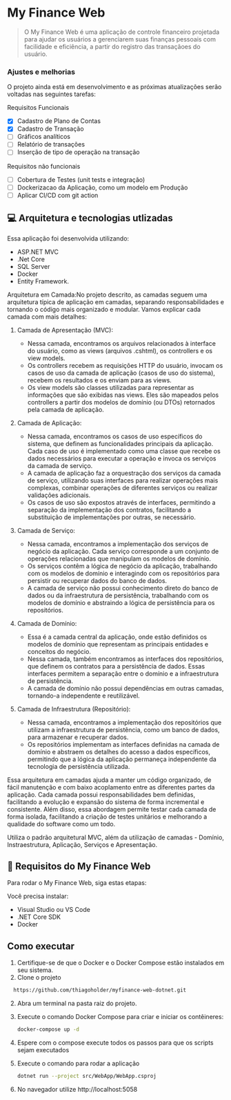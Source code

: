 # My Finance Web

> O My Finance Web é uma aplicação de controle financeiro projetada para ajudar os usuários a gerenciarem suas finanças pessoais com facilidade e eficiência, a partir do registro das transaçãoes do usuário.

### Ajustes e melhorias

O projeto ainda está em desenvolvimento e as próximas atualizações serão voltadas nas seguintes tarefas:

Requisitos Funcionais
- [x] Cadastro de Plano de Contas
- [x] Cadastro de Transação
- [ ] Gráficos analíticos
- [ ] Relatório de transações
- [ ] Inserção de tipo de operação na transação

Requisitos não funcionais
- [ ] Cobertura de Testes (unit tests e integração)
- [ ] Dockerizacao da Aplicação, como um modelo em Produção
- [ ] Aplicar CI/CD com git action

## 💻 Arquitetura e tecnologias utlizadas

Essa aplicação foi desenvolvida utilizando:
* ASP.NET MVC
* .Net Core 
* SQL Server
* Docker 
* Entity Framework.

Arquitetura em Camada:No projeto descrito, as camadas seguem uma arquitetura típica de aplicação em camadas, separando responsabilidades e tornando o código mais organizado e modular. Vamos explicar cada camada com mais detalhes:

1. Camada de Apresentação (MVC):
   - Nessa camada, encontramos os arquivos relacionados à interface do usuário, como as views (arquivos .cshtml), os controllers e os view models.
   - Os controllers recebem as requisições HTTP do usuário, invocam os casos de uso da camada de aplicação (casos de uso do sistema), recebem os resultados e os enviam para as views.
   - Os view models são classes utilizadas para representar as informações que são exibidas nas views. Eles são mapeados pelos controllers a partir dos modelos de domínio (ou DTOs) retornados pela camada de aplicação.

2. Camada de Aplicação:
   - Nessa camada, encontramos os casos de uso específicos do sistema, que definem as funcionalidades principais da aplicação. Cada caso de uso é implementado como uma classe que recebe os dados necessários para executar a operação e invoca os serviços da camada de serviço.
   - A camada de aplicação faz a orquestração dos serviços da camada de serviço, utilizando suas interfaces para realizar operações mais complexas, combinar operações de diferentes serviços ou realizar validações adicionais.
   - Os casos de uso são expostos através de interfaces, permitindo a separação da implementação dos contratos, facilitando a substituição de implementações por outras, se necessário.

3. Camada de Serviço:
   - Nessa camada, encontramos a implementação dos serviços de negócio da aplicação. Cada serviço corresponde a um conjunto de operações relacionadas que manipulam os modelos de domínio.
   - Os serviços contêm a lógica de negócio da aplicação, trabalhando com os modelos de domínio e interagindo com os repositórios para persistir ou recuperar dados do banco de dados.
   - A camada de serviço não possui conhecimento direto do banco de dados ou da infraestrutura de persistência, trabalhando com os modelos de domínio e abstraindo a lógica de persistência para os repositórios.

4. Camada de Domínio:
   - Essa é a camada central da aplicação, onde estão definidos os modelos de domínio que representam as principais entidades e conceitos do negócio.
   - Nessa camada, também encontramos as interfaces dos repositórios, que definem os contratos para a persistência de dados. Essas interfaces permitem a separação entre o domínio e a infraestrutura de persistência.
   - A camada de domínio não possui dependências em outras camadas, tornando-a independente e reutilizável.

5. Camada de Infraestrutura (Repositório):
   - Nessa camada, encontramos a implementação dos repositórios que utilizam a infraestrutura de persistência, como um banco de dados, para armazenar e recuperar dados.
   - Os repositórios implementam as interfaces definidas na camada de domínio e abstraem os detalhes do acesso a dados específicos, permitindo que a lógica da aplicação permaneça independente da tecnologia de persistência utilizada.

Essa arquitetura em camadas ajuda a manter um código organizado, de fácil manutenção e com baixo acoplamento entre as diferentes partes da aplicação. Cada camada possui responsabilidades bem definidas, facilitando a evolução e expansão do sistema de forma incremental e consistente. Além disso, essa abordagem permite testar cada camada de forma isolada, facilitando a criação de testes unitários e melhorando a qualidade do software como um todo.

Utiliza o padrão arquitetural MVC, além da utilização de camadas - Domínio, Instraestrutura, Aplicação, Serviços e Apresentação.

## 🚀 Requisitos do My Finance Web

Para rodar  o My Finance Web, siga estas etapas:

Você precisa instalar:

* Visual Studio ou VS Code
* .NET Core SDK
* Docker

## Como executar

1. Certifique-se de que o Docker e o Docker Compose estão instalados em seu sistema.
2. Clone o projeto
  ```bash
    https://github.com/thiagoholder/myfinance-web-dotnet.git
  ```
2. Abra um terminal na pasta raiz do projeto.
3. Execute o comando Docker Compose para criar e iniciar os contêineres:

   ```bash
   docker-compose up -d
   ```
4. Espere com o compose execute todos os passos para que os scripts sejam executados
5. Execute o comando para rodar a aplicação
    ```bash
    dotnet run --project src/WebApp/WebApp.csproj
    ```
6. No navegador utilize http://localhost:5058
